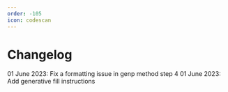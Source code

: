 ```yaml
---
order: -105
icon: codescan
---
```


# Changelog

01 June 2023: Fix a formatting issue in genp method step 4
01 June 2023: Add generative fill instructions
